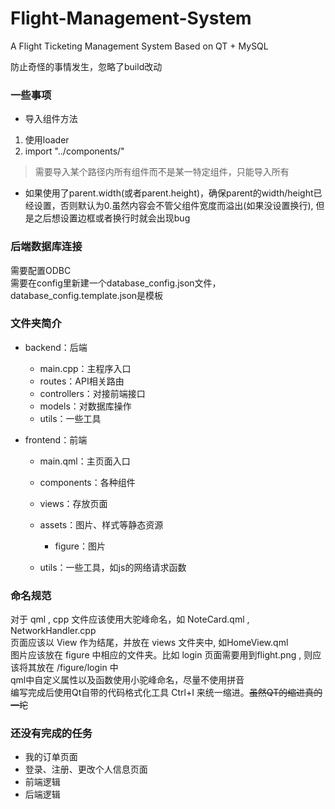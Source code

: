 # Flight-Management-System

A Flight Ticketing Management System Based on QT + MySQL


防止奇怪的事情发生，忽略了build改动               

### 一些事项            
- 导入组件方法            
1. 使用loader         
2. import "../components/"             
> 需要导入某个路径内所有组件而不是某一特定组件，只能导入所有             
- 如果使用了parent.width(或者parent.height)，确保parent的width/height已经设置，否则默认为0.虽然内容会不管父组件宽度而溢出(如果没设置换行), 但是之后想设置边框或者换行时就会出现bug                

### 后端数据库连接         
需要配置ODBC        
需要在config里新建一个database_config.json文件，database_config.template.json是模板                    


### 文件夹简介        

- backend：后端

  - main.cpp：主程序入口
  - routes：API相关路由
  - controllers：对接前端接口
  - models：对数据库操作
  - utils：一些工具

- frontend：前端

  - main.qml：主页面入口
  - components：各种组件

  - views：存放页面

  - assets：图片、样式等静态资源
    - figure：图片     


  - utils：一些工具，如js的网络请求函数



### 命名规范

对于 qml , cpp 文件应该使用大驼峰命名，如 NoteCard.qml  ,  NetworkHandler.cpp           
页面应该以 View 作为结尾，并放在 views 文件夹中, 如HomeView.qml           
图片应该放在 figure 中相应的文件夹。比如 login 页面需要用到flight.png , 则应该将其放在 /figure/login 中            
qml中自定义属性以及函数使用小驼峰命名，尽量不使用拼音              
编写完成后使用Qt自带的代码格式化工具 Ctrl+I 来统一缩进。~~虽然QT的缩进真的一坨~~         
### 还没有完成的任务
- 我的订单页面
- 登录、注册、更改个人信息页面
- 前端逻辑
- 后端逻辑
